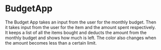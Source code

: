 # BudgetApp

The Budget App takes an input from the user for the monthly budget.
Then it takes input from the user for the item and the amount spent respectively.
It keeps a list of all the items bought and deducts the amount from the monthly budget and shows how much is left.
The color also changes when the amount becomes less than a certain limit.
